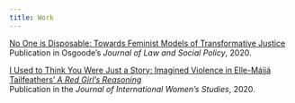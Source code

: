 ```yaml
---
title: Work
---
```


[No One is Disposable: Towards Feminist Models of Transformative Justice](https://digitalcommons.osgoode.yorku.ca/jlsp/vol33/iss1/4/)<br>
Publication in Osgoode’s _Journal of Law and Social Policy_, 2020.

[I Used to Think You Were Just a Story: Imagined Violence in Elle-Máijá Tailfeathers’ _A Red Girl’s Reasoning_](https://vc.bridgew.edu/jiws/vol21/iss7/9/)<br>
Publication in the _Journal of International Women’s Studies_, 2020.
